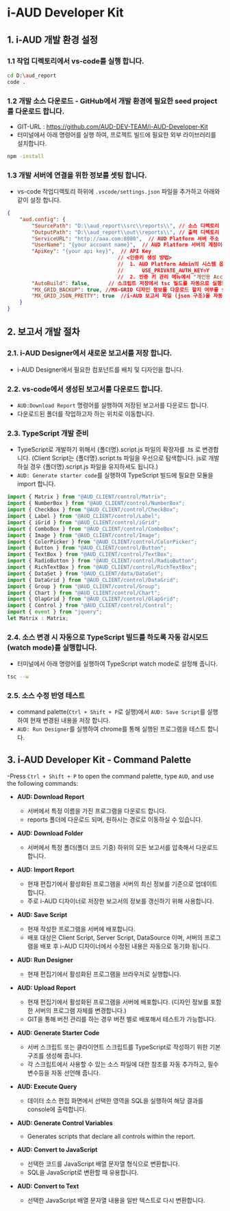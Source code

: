 # i-AUD Developer Kit

## 1. i-AUD 개발 환경 설정

### 1.1 작업 디렉토리에서 vs-code를 실행 합니다.
```sh
cd D:\aud_report
code .
```
### 1.2 개발 소스 다운로드 - GitHub에서 개발 환경에 필요한 seed project를 다운로드 합니다.
- GIT-URL : https://github.com/AUD-DEV-TEAM/i-AUD-Developer-Kit 
- 터미널에서 아래 명령어를 실행 하여, 프로젝트 빌드에 필요한 외부 라이브러리를 설치합니다.
```sh
npm -install
```
### 1.3 개발 서버에 연결을 위한 정보를 셋팅 합니다.
  - vs-code 작업디렉토리 하위에 `.vscode/settings.json` 파일을 추가하고 아래와 같이 설정 합니다.

```json
{
    "aud.config": {
        "SourcePath": "D:\\aud_report\\src\\reports\\", // 소스 디렉토리 (seed project의 reports 경로)
        "OutputPath": "D:\\aud_report\\out\\reports\\", // 출력 디렉토리 (seed project의 reports 경로를 기준으로 src가 아닌 out 디렉토리로 설정)
        "ServiceURL": "http://aaa.com:8080",  // AUD Platform 서버 주소 
        "UserName": "{your account name}",  // AUD Platform 서버의 계정이름
        "ApiKey": "{your api key}",  // API Key
                                    // <인증키 생성 방법> 
                                    //  1. AUD Platform Admin의 시스템 옵션에서 개인 인증키 활성화 정보를 등록 합니다.
                                    //      USE_PRIVATE_AUTH_KEY=Y
                                    //  2. 인증 키 관리 메뉴에서 "개인용 Access Token 발급"에서 "Access Token 생성"을 통해 발급받습니다.
        "AutoBuild": false,      // 스크립트 저장에서 tsc 빌드를 자동으로 실행할지 여부 (`tsc --w` 명령어를 통해 수정된 파일이 실시간으로 빌드하는 방법을 추천합니다.)
        "MX_GRID_BACKUP": true, //MX-GRID 디자인 정보를 다운로드 할지 여부를 설정합니다.
        "MX_GRID_JSON_PRETTY": true  //i-AUD 보고서 파일 (json 구조)을 자동 formatting할 지 여부를 설정합니다.
    }
}
```

## 2. 보고서 개발 절차

### 2.1. i-AUD Designer에서 새로운 보고서를 저장 합니다.
- i-AUD Designer에서 필요한 컴포넌트를 배치 및 디자인을 합니다.


### 2.2. vs-code에서 생성된 보고서를 다운로드 합니다.
- `AUD:Download Report` 명령어를 실행하여 저장된 보고서를 다운로드 합니다.
- 다운로드된 폴더를 작업하고자 하는 위치로 이동합니다.

### 2.3. TypeScript 개발 준비
- TypeScript로 개발하기 위해서 {폴더명}.script.js 파일의 확장자를 .ts 로 변경합니다.
   (Client Script는 {폴더명}.script.ts 파일을 우선으로 탐색합니다. js로 개발하실 경우 {폴더명}.script.js 파일을 유지하셔도 됩니다.)
- `AUD: Generate starter code`를 실행하여 TypeScript 빌드에 필요한 모듈을 import 합니다.
```ts
import { Matrix } from "@AUD_CLIENT/control/Matrix";
import { NumberBox } from "@AUD_CLIENT/control/NumberBox";
import { CheckBox } from "@AUD_CLIENT/control/CheckBox";
import { Label } from "@AUD_CLIENT/control/Label";
import { iGrid } from "@AUD_CLIENT/control/iGrid";
import { ComboBox } from "@AUD_CLIENT/control/ComboBox";
import { Image } from "@AUD_CLIENT/control/Image";
import { ColorPicker } from "@AUD_CLIENT/control/ColorPicker";
import { Button } from "@AUD_CLIENT/control/Button";
import { TextBox } from "@AUD_CLIENT/control/TextBox";
import { RadioButton } from "@AUD_CLIENT/control/RadioButton";
import { RichTextBox } from "@AUD_CLIENT/control/RichTextBox";
import { DataSet } from "@AUD_CLIENT/data/DataSet";
import { DataGrid } from "@AUD_CLIENT/control/DataGrid";
import { Group } from "@AUD_CLIENT/control/Group";
import { Chart } from "@AUD_CLIENT/control/Chart";
import { OlapGrid } from "@AUD_CLIENT/control/OlapGrid";
import { Control } from "@AUD_CLIENT/control/Control";
import { event } from "jquery";
let Matrix : Matrix; 
```
 
### 2.4. 소스 변경 시 자동으로 TypeScript 빌드를 하도록 자동 감시모드(watch mode)를 실행합니다.

- 터미널에서 아래 명령어를 실행하여 TypeScript watch mode로 설정해 줍니다.
```sh
tsc --w
```

### 2.5. 소스 수정 반영 테스트
- command palette(`Ctrl + Shift + P`로 실행)에서 `AUD: Save Script`를 실행하여 현재 변경된 내용을 저장 합니다.
- `AUD: Run Designer`를 실행하여 chrome를 통해 실행된 프로그램을 테스트 합니다.

## 3. i-AUD Developer Kit - Command Palette
-Press `Ctrl + Shift + P` to open the command palette, type `AUD`, and use the following commands:

- **AUD: Download Report**
  - 서버에서 특정 이름을 가진 프로그램을 다운로드 합니다.
  - reports 폴더에 다운로드 되며, 원하시는 경로로 이동하실 수 있습니다.

- **AUD: Download Folder**
  - 서버에서 특정 폴더(폴더 코드 기중) 하위의 모든 보고서를 압축해서 다운로드 합니다.

- **AUD: Import Report**
  - 현재 편집기에서 활성화된 프로그램을 서버의 최신 정보를 기준으로 업데이트 합니다.
  - 주로 i-AUD 디자이너로 저장한 보고서의 정보를 갱신하기 위해 사용합니다.

- **AUD: Save Script**
  - 현재 작성한 프로그램을 서버에 배포합니다.
  - 배포 대상은 Client Script, Server Script, DataSource 이며, 서버의 프로그램을 배포 후 i-AUD 디자이너에서 수정된 내용은 자동으로 동기화 됩니다.

- **AUD: Run Designer**
  - 현재 편집기에서 활성화된 프로그램을 브라우저로 실행합니다.

- **AUD: Upload Report**
  - 현재 편집기에서 활성화된 프로그램을 서버에 배포합니다. (디자인 정보를 포함한 서버의 프로그램 자체를 변경합니다.)
  - GIT을 통해 버전 관리를 하는 경우 버전 별로 배포해서 테스트가 가능합니다.  

- **AUD: Generate Starter Code**
  - 서버 스크립트 또는 클라이언트 스크립트를 TypeScript로 작성하기 위한 기본 구조를 생성해 줍니다.
  - 각 스크립트에서 사용할 수 있는 소스 파일에 대한 참조를 자동 추가하고, 필수 변수등을 자동 선언해 줍니다.

- **AUD: Execute Query**
  - 데이터 소스 편집 화면에서 선택한 영역을 SQL을 실행하여 해당 결과를 console에 출력합니다.
      
- **AUD: Generate Control Variables**
  - Generates scripts that declare all controls within the report.

- **AUD: Convert to JavaScript**
  - 선택한 코드를 JavaScript 배열 문자열 형식으로 변환합니다.
  - SQL을 JavaScript로 변환할 때 유용합니다.

- **AUD: Convert to Text**
  - 선택한 JavaScript 배열 문자열 내용을 일반 텍스트로 다시 변환합니다.
        
